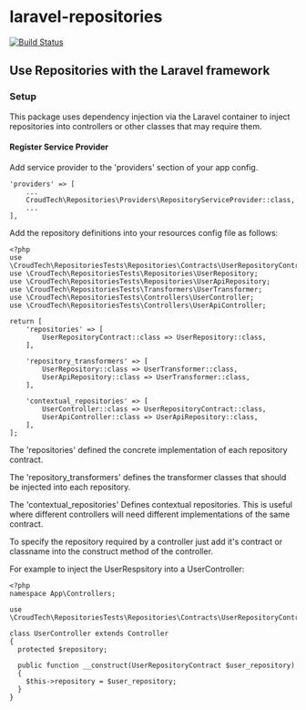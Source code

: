 # laravel-repositories

[![Build Status](https://travis-ci.org/jscrobinson/laravel-repositories.svg?branch=master)](https://travis-ci.org/jscrobinson/laravel-repositories)

## Use Repositories with the Laravel framework

### Setup

This package uses dependency injection via the Laravel container to inject repositories into controllers or other classes that may require them.

#### Register Service Provider

Add service provider to the 'providers' section of your app config.


```
'providers' => [
    ...
    CroudTech\Repositories\Providers\RepositoryServiceProvider::class,
    ...
],
```

Add the repository definitions into your resources config file as follows:

```
<?php
use \CroudTech\RepositoriesTests\Repositories\Contracts\UserRepositoryContract;
use \CroudTech\RepositoriesTests\Repositories\UserRepository;
use \CroudTech\RepositoriesTests\Repositories\UserApiRepository;
use \CroudTech\RepositoriesTests\Transformers\UserTransformer;
use \CroudTech\RepositoriesTests\Controllers\UserController;
use \CroudTech\RepositoriesTests\Controllers\UserApiController;

return [
    'repositories' => [
        UserRepositoryContract::class => UserRepository::class,
    ],

    'repository_transformers' => [
        UserRepository::class => UserTransformer::class,
        UserApiRepository::class => UserTransformer::class,
    ],

    'contextual_repositories' => [
        UserController::class => UserRepositoryContract::class,
        UserApiController::class => UserApiRepository::class,
    ],
];
```

The 'repositories' defined the concrete implementation of each repository contract.

The 'repository_transformers' defines the transformer classes that should be injected into each repository.

The 'contextual_repositories' Defines contextual repositories. This is useful where different controllers will need different implementations of the same contract.

To specify the repository required by a controller just add it's contract or classname into the construct method of the controller.

For example to inject the UserRespsitory into a UserController:

```
<?php
namespace App\Controllers;

use \CroudTech\RepositoriesTests\Repositories\Contracts\UserRepositoryContract;

class UserController extends Controller
{
  protected $repository;

  public function __construct(UserRepositoryContract $user_repository)
  {
    $this->repository = $user_repository;
  }
}
```
